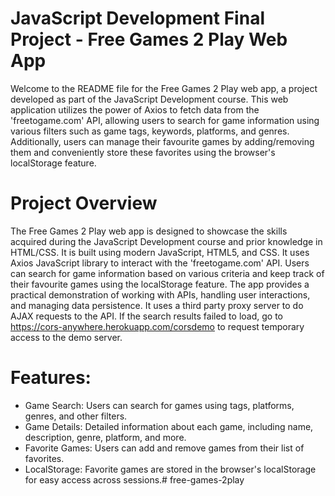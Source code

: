 
# JavaScript Development Final Project - Free Games 2 Play Web App
Welcome to the README file for the Free Games 2 Play web app, a project developed as part of the JavaScript Development course. This web application utilizes the power of Axios to fetch data from the 'freetogame.com' API, allowing users to search for game information using various filters such as game tags, keywords, platforms, and genres. Additionally, users can manage their favourite games by adding/removing them and conveniently store these favorites using the browser's localStorage feature.

# Project Overview
The Free Games 2 Play web app is designed to showcase the skills acquired during the JavaScript Development course and prior knowledge in HTML/CSS. It is built using modern JavaScript, HTML5, and CSS. It uses Axios JavaScript library to interact with the 'freetogame.com' API. Users can search for game information based on various criteria and keep track of their favourite games using the localStorage feature. The app provides a practical demonstration of working with APIs, handling user interactions, and managing data persistence. It uses a third party proxy server to do AJAX requests to the API. If the search results failed to load, go to https://cors-anywhere.herokuapp.com/corsdemo to request temporary access to the demo server.

# Features:
- Game Search: Users can search for games using tags, platforms, genres, and other filters.
- Game Details: Detailed information about each game, including name, description, genre, platform, and more.
- Favorite Games: Users can add and remove games from their list of favorites.
- LocalStorage: Favorite games are stored in the browser's localStorage for easy access across sessions.# free-games-2play
